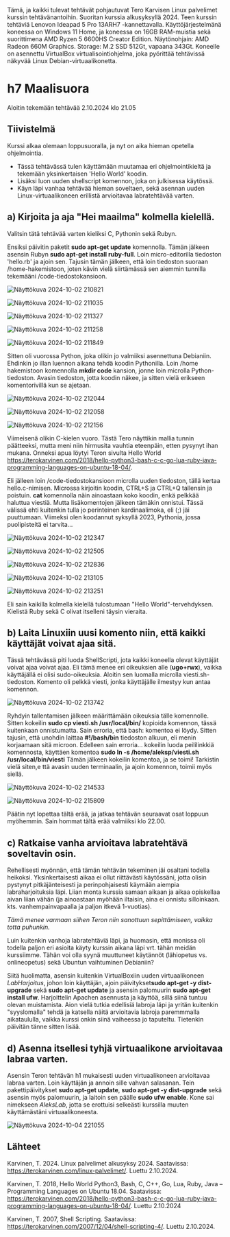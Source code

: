 Tämä, ja kaikki tulevat tehtävät pohjautuvat Tero Karvisen Linux palvelimet kurssin tehtävänantoihin. Suoritan kurssia alkusyksyllä 2024. 
Teen kurssin tehtäviä Lenovon Ideapad 5 Pro 13ARH7 -kannettavalla. Käyttöjärjestelmänä koneessa on Windows 11 Home, ja koneessa on 16GB RAM-muistia
sekä suorittimena AMD Ryzen 5 6600HS Creator Edition. 
Näytönohjain: AMD Radeon 660M Graphics. Storage: M.2 SSD 512Gt, vapaana 343Gt.
Koneelle on asennettu VirtualBox virtualisointiohjelma, joka pyörittää tehtävissä näkyvää Linux Debian-virtuaalikonetta.

# h7 Maalisuora

Aloitin tekemään tehtävää 2.10.2024 klo 21.05

## Tiivistelmä

Kurssi alkaa olemaan loppusuoralla, ja nyt on aika hieman opetella ohjelmointia.
- Tässä tehtävässä tulen käyttämään muutamaa eri ohjelmointikieltä ja tekemään yksinkertaisen 'Hello World' koodin.
- Lisäksi luon uuden shellscript komennon, joka on julkisessa käytössä. 
- Käyn läpi vanhaa tehtävää hieman soveltaen, sekä asennan uuden Linux-virtuaalikoneen erillistä arvioitavaa labratehtävää varten.

## a) Kirjoita ja aja "Hei maailma" kolmella kielellä.

Valitsin tätä tehtävää varten kieliksi C, Pythonin sekä Rubyn.

Ensiksi päivitin paketit **sudo apt-get update** komennolla. Tämän jälkeen asensin Rubyn **sudo apt-get install ruby-full**.
Loin micro-editorilla tiedoston 'hello.rb' ja ajoin sen. Tajusin tämän jälkeen, että loin tiedoston suoraan /home-hakemistoon, joten kävin vielä siirtämässä sen aiemmin 
tunnilla tekemääni /code-tiedostokansioon.

![Näyttökuva 2024-10-02 210821](https://github.com/user-attachments/assets/04ca1b99-5f91-4903-9173-df198995130c)

![Näyttökuva 2024-10-02 211035](https://github.com/user-attachments/assets/7f8e4856-9b28-49f4-b7a6-b6cef19e55f9)

![Näyttökuva 2024-10-02 211327](https://github.com/user-attachments/assets/9ec26dd8-14f7-4bd6-820e-8bf426dde98e)

![Näyttökuva 2024-10-02 211258](https://github.com/user-attachments/assets/8146c0ce-01b7-4050-aa37-bb4ffe4df1f7)

![Näyttökuva 2024-10-02 211849](https://github.com/user-attachments/assets/702baab0-5b6c-430b-9ccd-ef68f4804cfa)

Sitten oli vuorossa Python, joka olikin jo valmiiksi asennettuna Debianiin.
Ehdinkin jo illan luennon aikana tehdä koodin Pythonilla. Loin /home hakemistoon komennolla **mkdir code** kansion, jonne loin microlla Python-tiedoston.
Avasin tiedoston, jotta koodin näkee, ja sitten vielä erikseen komentorivillä kun se ajetaan.

![Näyttökuva 2024-10-02 212044](https://github.com/user-attachments/assets/96e94551-882b-44a3-8bd9-31d8e5574ff9)

![Näyttökuva 2024-10-02 212058](https://github.com/user-attachments/assets/7f6a63a1-ca87-4f75-afa3-6ab91de690a7)

![Näyttökuva 2024-10-02 212156](https://github.com/user-attachments/assets/7dd62654-5118-49ae-85b8-5c8bd1d90e32)

Viimeisenä olikin C-kielen vuoro. Tästä Tero näyttikin mallia tunnin päätteeksi, mutta meni niin hirmusita vauhtia eteenpäin, etten pysynyt ihan mukana.
Onneksi apua löytyi Teron sivulta Hello World https://terokarvinen.com/2018/hello-python3-bash-c-c-go-lua-ruby-java-programming-languages-on-ubuntu-18-04/.

Eli jälleen loin /code-tiedostokansioon microlla uuden tiedoston, tällä kertaa hello.c-nimisen.
Microssa kirjoitin koodin, CTRL+S ja CTRL+Q tallensin ja poistuin.
**cat** komennolla näin ainoastaan koko koodin, enkä pelkkää haluttua viestiä. Mutta lisäkomentojen jälkeen tämäkin onnistui. Tässä välissä ehti
kuitenkin tulla jo perinteinen kardinaalimoka, eli (;) jäi puuttumaan. Viimeksi olen koodannut syksyllä 2023, Pythonia, jossa puolipisteitä ei tarvita...

![Näyttökuva 2024-10-02 212347](https://github.com/user-attachments/assets/d46fad96-0b0c-4649-955d-afae57c472ee)

![Näyttökuva 2024-10-02 212505](https://github.com/user-attachments/assets/cb21e28f-a373-489a-b9ca-596af6a330d1)

![Näyttökuva 2024-10-02 212836](https://github.com/user-attachments/assets/678bdd1d-8db7-4518-aee2-1c04c1be9080)

![Näyttökuva 2024-10-02 213105](https://github.com/user-attachments/assets/d765eed6-ef2f-40bf-b363-a2fe4a39943c)

![Näyttökuva 2024-10-02 213251](https://github.com/user-attachments/assets/0dcd335b-9cdc-4682-b91c-495084ce371e)

Eli sain kaikilla kolmella kielellä tulostumaan "Hello World"-tervehdyksen. Kielistä Ruby sekä C olivat itselleni täysin vieraita.

## b)  Laita Linuxiin uusi komento niin, että kaikki käyttäjät voivat ajaa sitä.

Tässä tehtävässä piti luoda ShellScripti, jota kaikki koneella olevat käyttäjät voivat ajaa voivat ajaa. Eli tämä menee eri oikeuksien alle (**ugo+rwx**), vaikka käyttäjällä ei olisi sudo-oikeuksia.
Aloitin sen luomalla microlla viesti.sh-tiedoston. Komento oli pelkkä viesti, jonka käyttäjälle ilmestyy kun antaa komennon.

![Näyttökuva 2024-10-02 213742](https://github.com/user-attachments/assets/f3e9ab7a-b349-46bc-a3d5-ed8613e4b301)

Ryhdyin tallentamisen jälkeen määrittämään oikeuksia tälle komennolle. Sitten kokeilin **sudo cp viesti.sh /usr/local/bin/** kopioida komennon, tässä kuitenkaan onnistumatta.
Sain erroria, että bash: komentoa ei löydy. Sitten tajusin, että unohdin laittaa **#!/bash/bin** tiedoston alkuun, eli menin korjaamaan sitä microon.
Edelleen sain erroria... kokeilin luoda peililinkkiä komennosta, käyttäen komentoa **sudo ln -s /home/aleksp/viesti.sh /usr/local/bin/viesti**
Tämän jälkeen kokeilin komentoa, ja se toimi! Tarkistin vielä siten,e ttä avasin uuden terminaalin, ja ajoin komennon, toimii myös siellä.

![Näyttökuva 2024-10-02 214533](https://github.com/user-attachments/assets/c8ffb144-d7d8-4fa8-9721-6dceb9275ec6)

![Näyttökuva 2024-10-02 215809](https://github.com/user-attachments/assets/f4a5540c-8428-4c71-9f1d-cbf968dc0e54)

Päätin nyt lopettaa tältä erää, ja jatkaa tehtävän seuraavat osat loppuun myöhemmin. Sain hommat tältä erää valmiiksi klo 22.00.

## c) Ratkaise vanha arvioitava labratehtävä soveltavin osin.

Rehellisesti myönnän, että tämän tehtävän tekeminen jäi osaltani todella heikoksi. Yksinkertaisesti aikaa ei ollut riittävästi käytössäni, jotta olisin pystynyt pitkäjänteisesti ja perinpohjaisesti käymään aiempia labraharjoituksia läpi. Liian monta kurssia samaan aikaan ja aikaa opiskellaa aivan liian vähän (ja ainoastaan myöhään iltaisin, aina ei onnistu silloinkaan. kts. vanhempainvapaalla ja paljon itkevä 1-vuotias). 

*Tämä menee varmaan siihen Teron niin sanottuun sepittämiseen, vaikka totta puhunkin.* 

Luin kuitenkin vanhoja labratehtäviä läpi, ja huomasin, että monissa oli todella paljon eri asioita käyty kurssin aikana läpi vrt. tähän meidän kurssiimme. Tähän voi olla syynä muuttuneet käytännöt (lähiopetus vs. onlineopetus) sekä Ubuntun vaihtuminen Debianiin?

Siitä huolimatta, asensin kuitenkin VirtualBoxiin uuden virtuaalikoneen *LabHarjoitus*, johon loin käyttäjän, ajoin päivitykset**sudo apt-get -y dist-upgrade** sekä **sudo apt-get update** ja asensin palomuurin **sudo apt-get install ufw**. Harjoittelin Apachen asennusta ja käyttöä, sillä siinä tuntuu olevan muistamista. Aion vielä tutkia edellisiä labroja läpi ja yritän kuitenkin "syyslomalla" tehdä ja katsella näitä arvioitavia labroja paremmmalla aikataululla, vaikka kurssi onkin siinä vaiheessa jo taputeltu. Tietenkin päivitän tänne sitten lisää.

## d) Asenna itsellesi tyhjä virtuaalikone arvioitavaa labraa varten. 

Asensin Teron tehtävän h1 mukaisesti uuden virtuaalikoneen arvioitavaa labraa varten. Loin käyttäjän ja annoin sille vahvan salasanan. Tein pakettipäivitykset **sudo apt-get update**, **sudo apt-get -y dist-upgrade** sekä asensin myös palomuurin, ja laitoin sen päälle **sudo ufw enable**. Kone sai nimekseen *AleksLab*, jotta se erottuisi selkeästi kurssilla muuten käyttämästäni virtuaalikoneesta.

![Näyttökuva 2024-10-04 221055](https://github.com/user-attachments/assets/6b178401-febe-456f-9bdf-3953a3ecdbb8)


## Lähteet

Karvinen, T. 2024. Linux palvelimet alkusyksy 2024. Saatavissa: https://terokarvinen.com/linux-palvelimet/. Luettu 2.10.2024.

Karvinen, T. 2018, Hello World Python3, Bash, C, C++, Go, Lua, Ruby, Java – Programming Languages on Ubuntu 18.04. Saatavissa: 
https://terokarvinen.com/2018/hello-python3-bash-c-c-go-lua-ruby-java-programming-languages-on-ubuntu-18-04/. Luettu 2.10.2024

Karvinen, T. 2007, Shell Scripting. Saatavissa: https://terokarvinen.com/2007/12/04/shell-scripting-4/. Luettu 2.10.2024.

